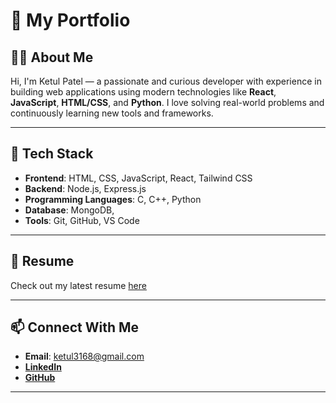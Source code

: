 # 💼 My Portfolio

## 🧑‍💻 About Me

Hi, I'm Ketul Patel — a passionate and curious developer with experience in building web applications using modern technologies like **React**, **JavaScript**, **HTML/CSS**, and **Python**. I love solving real-world problems and continuously learning new tools and frameworks.

---

## 🚀 Tech Stack

- **Frontend**: HTML, CSS, JavaScript, React, Tailwind CSS
- **Backend**: Node.js, Express.js
- **Programming Languages**: C, C++, Python
- **Database**: MongoDB,
- **Tools**: Git, GitHub, VS Code

---

## 📝 Resume

Check out my latest resume [here](https://drive.google.com/file/d/1Gs2v8ARxsM31dtWIlZqkTQMGQr5JI-rF/view?usp=drive_link)

---

## 📫 Connect With Me

- **Email**: ketul3168@gmail.com
- [**LinkedIn**](https://www.linkedin.com/in/ketul-patel-0654b0266/)
- [**GitHub**](https://github.com/KFS-developer)

---
